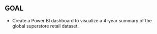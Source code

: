 ## GOAL
- Create a Power BI dashboard to visualize a 4-year summary of the global superstore retail dataset. 
